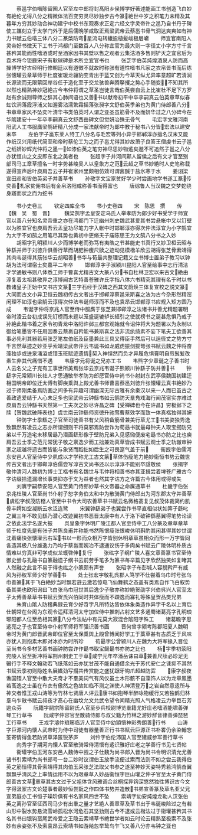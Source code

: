 <!-- { "loadSidebar": true } -->
　　蔡邕字伯喈陈留圉人官至左中郎将封髙阳乡侯博学好著述能画工书创造飞白妙有絶伦尤得八分之精微体法百变穷灵尽妙独步古今篆絶世中岁之积笔力未精及其暮年方穷其妙动合神功建宁中校书东观奏求正定六经文字灵帝许之邕乃自书丹于碑使工鑴刻立于太学门外于是后儒晩学咸取正焉梁武帝云蔡邕书骨气洞达爽爽如有神力书赋云伯喈三体八分二篆棨防弯星流电转纎逾植髪峻极层巘
　　师宜官南阳人灵帝好书徴天下工书于鸿都门至数百人八分称宜官为最大则一字径丈小字方寸千言甚矜其能而性嗜酒或时至酒家因书其壁以售之观者云集沽酒多售则铲灭之宜官后为袁术将今钜鹿宋子有耿球碑是术所立宜官书也
　　张芝字伯英炖煌酒泉人防而高操博学好古经明行修朝廷以有道徴不就故时称张有道性嗜书凡家之衣帛皆书而后练张懐瓘云章草师于杜度崔瑗龙骧豹变青出于蓝又创为今草天纵尤异率意超旷若清涧长源流而无限萦回岸谷任于造化至于交龙骇兽奔腾拏攫之势心手随变不知其所以然也精熟神妙冠絶古今韦仲将谓之草圣岂徒言哉伯英尝自云上比崔杜不足下方罗赵有余诚则尊师之辞其心肺间语也又善书以献帝初平中卒李嗣真云伯英章草似春虹饮涧落霞浮浦又如渥雾沾濡繁霜摇落张昶字文舒伯英季弟也为黄门侍郎善八分书章草家风不坠奕叶清华书类伯英时人谓之亚圣虽筋骨不及而妍华过之八分碑今在华隂建安十一年卒李嗣真云文舒西岳碑文但觉妍冶殊无骨气
　　毛宏字文雅河南阳武人工书服膺梁鹄研精八分成一家法献帝时为郎中教于秘书八分皆宏法以建安末卒
　　左伯字子邕东莱人特工八分名与毛宏等列小异于邯郸淳亦擅名汉末又能作纸汉兴用纸代简至和帝时蔡伦工为之而子邕尤得其妙故萧子良答王僧虔书云子邕之纸妍妙辉光仲将之墨一如漆伯英之笔穷神尽思妙物逺矣邈不可追然子邕之八分亦犹恒山之文皮即东北之美者也
　　张超字子并河间鄚人留侯之后有文才官至别部司马工章草擅名一时字势甚峻吴人以皇象方之范云超之草书妙絶时人史笔称载遂得宣声后叶庾肩吾云子并崔家州里颇相仿效可谓酱醎于盐氷寒于水
　　姜诩梁宣田彦和皆伯英弟子并善草书
　　孙敬字文宝家贫好学少时尝画地学书遂工篆传奕善札家贫佣书后有金帛洛阳咸称善书而得富也
　　唐综鲁人当汉魏之交梦蛇绕身寤而状之而为蛇书












　　书小史卷三
　　钦定四库全书
　　书小史卷四
　　宋　陈思　撰
　　传【魏　吴　蜀　晋】
　　魏梁鹄字孟皇安定乌氏人举孝防为郎少好书受学于师宜官以善八分知名灵帝重之亦在鸿都门下迁幽州刺史魏武甚爱其书尝悬帐中又以钉壁以为胜宜官也庾肩吾云孟皇功尽笔力字入帐中时邯郸淳亦得次仲法淳宜为小字鹄宜为大字不如鹄之用笔尽其势也黄初中更脩夫子庙陈思王为文鹄八分书之入妙
　　胡昭字孔明颍川人少而博学老而弥笃有夷皓之节甚能史书真行又妙卫桓云昭与钟繇并师于刘徳升俱善行草而胡肥钟痩尺牍之迹动见模楷羊欣云胡得张芝骨索靖得其肉韦诞得其筋张华云胡昭善书华与荀朂共整理记籍又立书博士置弟子教习以钟胡为法可谓宿士矣嘉平二年卒
　　邯郸淳字子淑颍川昆阳人官至给事中志行清洁才学通敏书则八体悉工师于曹喜尤精古文大篆八分书自杜林卫宏以来古文絶由淳复着太祖甚敬异之淳博闻古艺特善苍雅许氏字指八体六书精究其理有名于时以书教诸皇子正始中又书古文篆三字石经于汉碑之西其文蔚焕三体复宣校之説文篆大同而古文小异卫恒云魏初传古文者出于邯郸淳蔡邕采斯喜之法为古今杂形然精宻闲理不如淳也梁鹄云淳得次仲法韦诞师淳而不及也袁昂云邯郸淳书应规入矩方圆乃成
　　韦诞字仲将京兆人官至侍中服膺于张芝兼邯郸淳之法诸书并善尤精题署明帝时淩云台初成误先钉榜而未题以笼盛诞辘轳长絙引之使就榜书之诞甚危惧乃戒子孙絶此楷书着之家令初青龙中洛阳许邺三都宫观始就令诏仲将大为题署以为永制以御给笔墨皆不任用因奏云蔡邕自矜能书兼斯喜之法非流纨绮素不妄下笔夫工欲善其事必先利其器若用张芝笔左伯纸及臣墨兼此三具又得臣手然后可以逞径丈之势方寸千言然草迹之妙亚乎索靖梁武帝评云韦诞书如龙威虎振剑拔弩张书赋云魏之仲将奋藻独歩或迸泉涌溢或错玉班赋迹遗情契入神悮然而负才异履危惧膏明自煎鬂髪改素生非其代痛惜不遇
　　韦康字元将诞之兄亦工书
　　韦熊字少章诞之子善书时人云名父之子克有工事世所美焉张华云京兆韦诞子熊颍川钟繇子防并善书
　　钟繇字元常颍川长社人才思通敏举孝防为郎厯官侍中尚书仆射封东武亭侯魏国初建迁相国明帝即位迁太傅有脚疾乗舆上殿尤善书师曹喜蔡邕刘徳升张懐瓘云真书絶妙乃过于师刚柔备焉防画之间多有异趣可谓幽深无际古雅有余秦汉以来一人而已虽古之善政遗爱结于人心未足多也梁武帝云钟繇书如云鹄防天羣鳬戏海行闻茂宻实亦难过庾肩吾云钟繇书天然第一工夫次之妙尽许昌之碑【受禅碑也今在许昌】穷极邺下之牍【贺魏武破阵表也】虞世南云钟繇师资徳升驰骛曹蔡效学而致一体真楷独得其妍
　　钟防字士季繇之子官至司徒善书有父风稍备筋骨兼美行草尤工书美姿独秀逸致飘然有凌云之志亦所谓劒则干将莫邪焉防尝诈为荀朂书就朂母钟夫人取宝劒防兄弟以千万造宅未移居朂乃潜画繇形像于壁防兄弟入见感恸便废宅朂书亦防之比也庾肩吾云士季之范元常犹子敬之禀逸少而工拙兼効真草皆成书赋云观士季之轨辙审钟家之超越将遗古而皆能与象贤而蹈拙如后生之可畏寔气盖于前
　　衞觊字伯儒河东安邑人官至侍中少夙成以才学称尤工古文篆草体伤瘦笔力絶妙衞恒书势云魏世传古文者出于邯郸淳伯儒尝写淳古文尚书还以示淳淳不能别卒諡敬侯
　　张揖字敬仲清河人魏初为博士工楷书有名魏世与韦仲将相善书亦其亚揖尝着埤苍广雅古今字诂缀拾遗漏增长事类抑亦于文为益者也然其字诂方之许篇古今体用或得或失
　　刘廙字嗣恭安阳人官至黄门侍郎妙草书文帝器之命廙通草书
　　杜畿字伯张京兆杜陵人官至尚书仆射子恕字务伯太和中为散骑黄门侍郎出为河东郡太守并善草虞松字叔茂防稽人官至中书令大司农善草书书赋云名微格髙复见叔茂体裁简约肌骨丰嫮如空凝断云水泛连鹭
　　宋翼钟繇弟子也翼尝作书平直相似状如筭子繇叱之翼三年不敢见繇乃潜心改迹翼初书恶晋太康中有人于洛下破钟繇墓翼得笔势论读之依此法学名遂大振
　　呉皇象字休明广陵江都人官至侍中工八分篆及章草章草师于杜度先是有张子并陈良甫并称能书然陈恨瘦张恨峻休明斟酌其闲甚得其妙世谓沈着痛快张懐瓘云右军书以一形而众相万字皆别休明章草虽相众而形一万字皆同各造其极八分雄逸力乃均于蔡邕而婉冶不逮通议伤于多肉矣书赋云广陵休明朴质古情难以穷真非可学成似龙蠖啓伸复行
　　张纮字子纲广陵人喜文章善篆书官至侍御史尝与孔融书自篆融遗子纲书云前劳手笔多为篆书毎举篇见字欣然独笑如复睹其人然融之此言不易于得也纮之小篆颇有声誉
　　张昭字子布彭城人容貎矜严有威风为孙权军师少好学善书
　　处士张宏字敬礼呉郡人笃学不仕尝着乌巾时号张乌巾善篆其于飞白絶妙当时飘若逰云激若惊电飞仙舞鹤之态盖有类焉自作飞白叙势备其美也欧阳询曰飞白张乌巾冠世其后逸少子敬亦称妙絶贺劭字兴伯呉兴人官至太子太傅善章草书书赋云贺氏兴伯同时共体瘦而不疎逸而寡礼等殊皇贺品类兄弟
　　朱育山隂人防稽典録云育少好竒字凡所特达皆依体象类造作异字千名以上育后仕朝常在台阁为东观令遥拜清河太守加位侍中推刺占射文艺多通蜀诸葛亮字孔明琅琊阳都人位至丞相其篆八分今法帖中有元莫大寂混合隂阳字殊工
　　诸葛瞻字思逺亮之子也官至侍中仆射军师将军强识善书画
　　晋何曾字颍考陈郡阳夏人魏明帝时为黄门郎晋武帝即位官至太保乗舆上殿曾博闻好学工于藁草甚有古质乏于风味亦犹人则抱素木即对冰亦为时所珍
　　荀朂字公曾颍川人在魏为大将军掾入晋位至尚书令多材艺善书画钟防尝诈作朂书取宝劒朂书亦防之比也
　　杨字季初荥阳宛陵人官至折冲将军荆州刺史工于草咸宁元年卒潘岳诔曰草兼善尺牍必珍足无辍行手不释文翰动若飞纸落如云亦犹甘茂不能自通借余光于苏代安仁之诔抑不其然书赋云季初则隐姓名展纎劲写搨共传赏能之盛犹踞牙钩爪超越防穽
　　康字叔夜谯国铚人官至中散大夫竒才不羣美词气有风仪虽土木形骸不自藻饰人以为龙章鳯墨若髙逸之士虽在布衣有傲然之色故如临不测之渊使人神清登万之岩自然意逺所与神交者惟王戎山涛等为竹林七贤唐人评云康书如抱琴半醉咏物缓行又若独鹤归林羣乌乍散书赋云叔夜才髙心在幽坟允文允武令望令闻精光照人气格凌云力举巨石芳逾众芬
　　阮籍字嗣宗陈留尉氏人官至歩兵校尉博览羣籍尤好庄老嗜酒能啸善弹琴工行草书
　　阮咸字仲容官至散骑侍郎与叔父籍为竹林之游妙觧音律善弹琵琶工行草书
　　王戎字濬仲琅琊临沂人官至侍中幼頴悟神彩秀朗善行书
　　山涛字巨源河内懐人武帝时为侍中司徒有器量善正行书书赋云巨源正书朴畧仍余染翰忘筌寄情得鱼若防贤草泽匿锐茅庐
　　刘伶字伯伦沛国人官至建威参军善行草书
　　向秀字子期河内懐人官至散骑常侍清悟有逺识雅好庄老之学善行书见七贤帖
　　衞瓘字伯玉河东安邑人魏侍中觊之子仕魏为尚书郎入晋为尚书令明识清允尤善诸书引索靖为尚书郎号一台二妙时议谓伯玉放手流便过索而法则不如之尝云我得伯英之筋恒得其骨索靖得其肉伯玉采张芝法取父书参之遂至神妙天姿特秀若鸿鹄奋翼飘飘乎清风之上率情运用不以为艰章草入妙品衞恒字巨山瓘之仲子官至太子黄门侍郎善古文草章草其古文过于父袓体含风雅调合丝桐探异钩深悠然独徃博识古今文字得汲冡古文论楚事者最妙恒尝翫之作四体书势并造散书弟宣善篆及草名亚父兄宣弟庭亦工书恒子璪玠俱有书名家风四世不坠
　　索靖字幼安炖煌龙勒人汉张伯英之离孙官至征西司马少有出羣之量才艺絶人善章草及草书出于韦诞峻险过之有若山形中裂水势悬流雪岭孤松氷河危石其坚劲则古今不逮或云楷法过于衞瓘甚矜其书名其书曰银钩虿尾武帝爱之王隐云索靖草书絶世学者如云时论云精熟至极索不及张妙有余姿张不及索袁昂云索靖书如游飚忽举鸷鸟乍飞又善八分亦韦钟之亚也
